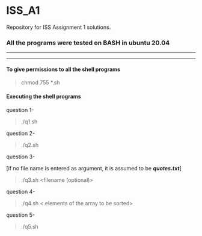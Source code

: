 # ISS_A1
Repository for ISS Assignment 1 solutions.

### All the programs were tested on BASH in ubuntu 20.04
___
___

#### To give permissions to all the shell programs
> chmod 755 *.sh 


#### Executing the shell programs

question 1-
> ./q1.sh

question 2-
> ./q2.sh

question 3- 

[if no file name is entered as argument, it is assumed to be ***quotes.txt***]

> ./q3.sh <filename (optional)>

question 4-

> ./q4.sh  < elements of the array to be sorted>

question 5-

> ./q5.sh